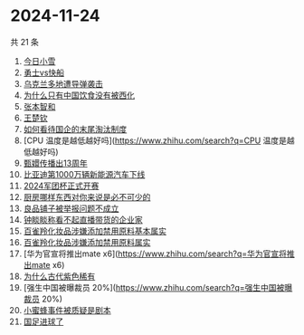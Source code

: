 # 2024-11-24

共 21 条

<!-- BEGIN ZHIHUSEARCH -->
<!-- 最后更新时间 Sun Nov 24 2024 21:17:16 GMT+0800 (China Standard Time) -->
1. [今日小雪](https://www.zhihu.com/search?q=今日小雪)
1. [勇士vs快船](https://www.zhihu.com/search?q=勇士vs快船)
1. [乌克兰多地遭导弹袭击](https://www.zhihu.com/search?q=乌克兰多地遭导弹袭击)
1. [为什么只有中国饮食没有被西化](https://www.zhihu.com/search?q=为什么只有中国饮食没有被西化)
1. [张本智和](https://www.zhihu.com/search?q=张本智和)
1. [王楚钦](https://www.zhihu.com/search?q=王楚钦)
1. [如何看待国企的末尾淘汰制度](https://www.zhihu.com/search?q=如何看待国企的末尾淘汰制度)
1. [CPU 温度是越低越好吗](https://www.zhihu.com/search?q=CPU 温度是越低越好吗)
1. [甄嬛传播出13周年](https://www.zhihu.com/search?q=甄嬛传播出13周年)
1. [比亚迪第1000万辆新能源汽车下线](https://www.zhihu.com/search?q=比亚迪第1000万辆新能源汽车下线)
1. [2024军团杯正式开赛](https://www.zhihu.com/search?q=2024军团杯正式开赛)
1. [厨房哪样东西对你来说是必不可少的](https://www.zhihu.com/search?q=厨房哪样东西对你来说是必不可少的)
1. [良品铺子被举报问题不成立](https://www.zhihu.com/search?q=良品铺子被举报问题不成立)
1. [钟睒睒称看不起直播带货的企业家](https://www.zhihu.com/search?q=钟睒睒称看不起直播带货的企业家)
1. [百雀羚化妆品涉嫌添加禁用原料基本属实 ](https://www.zhihu.com/search?q=百雀羚化妆品涉嫌添加禁用原料基本属实 )
1. [百雀羚化妆品涉嫌添加禁用原料属实](https://www.zhihu.com/search?q=百雀羚化妆品涉嫌添加禁用原料属实)
1. [华为官宣将推出mate x6](https://www.zhihu.com/search?q=华为官宣将推出mate x6)
1. [为什么古代紫色稀有](https://www.zhihu.com/search?q=为什么古代紫色稀有)
1. [强生中国被曝裁员 20%](https://www.zhihu.com/search?q=强生中国被曝裁员 20%)
1. [小蜜蜂事件被质疑是剧本](https://www.zhihu.com/search?q=小蜜蜂事件被质疑是剧本)
1. [国足进球了](https://www.zhihu.com/search?q=国足进球了)
<!-- END ZHIHUSEARCH -->
